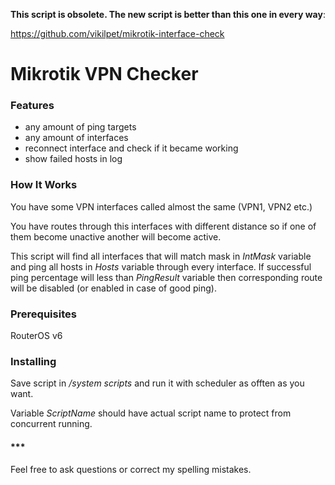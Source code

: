 **This script is obsolete. The new script is better than this one in every way**:

https://github.com/vikilpet/mikrotik-interface-check


# Mikrotik VPN Checker

### Features
- any amount of ping targets
- any amount of interfaces
- reconnect interface and check if it became working
- show failed hosts in log

### How It Works
You have some VPN interfaces called almost the same \(VPN1, VPN2 etc.\)

You have routes through this interfaces with different distance so if one of them become unactive another will become active.

This script will find all interfaces that will match mask in *IntMask* variable and ping all hosts in *Hosts* variable through every interface. If successful ping percentage will less than *PingResult* variable then corresponding route will be disabled (or enabled in case of good ping).

### Prerequisites
RouterOS v6

### Installing
Save script in */system scripts* and run it with scheduler as offten as you want.

Variable *ScriptName* should have actual script name to protect from concurrent running.


#### \*\*\*
Feel free to ask questions or correct my spelling mistakes.